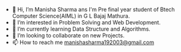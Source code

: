 - 👋 Hi, I’m Manisha Sharma ans I'm Pre final year student of Btech Computer Science(AIML) in G L Bajaj Mathura.
- 👀 I’m interested in Problem Solving and Web Development.
- 🌱 I’m currently learning Data Structure and Algorithms.
- 💞️ I’m looking to collaborate on new Projects.
- 📫 How to reach me manishasharma192003@gmail.com


<!---
manishasharma2/manishasharma2 is a ✨ special ✨ repository because its `README.md` (this file) appears on your GitHub profile.
You can click the Preview link to take a look at your changes.
--->
